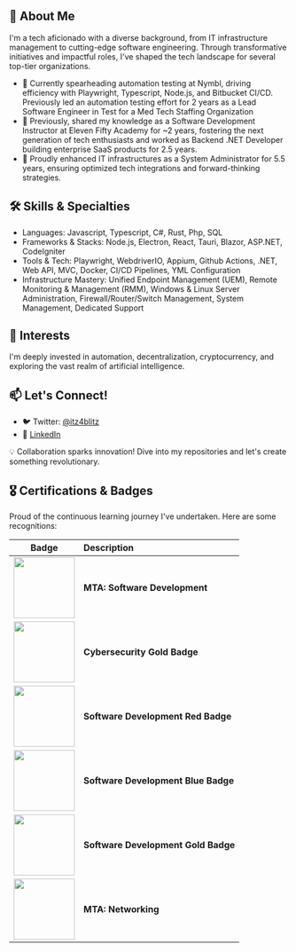 ## 📌 About Me
I'm a tech aficionado with a diverse background, from IT infrastructure management to cutting-edge software engineering. Through transformative initiatives and impactful roles, I've shaped the tech landscape for several top-tier organizations.

- 🏢 Currently spearheading automation testing at Nymbl, driving efficiency with Playwright, Typescript, Node.js, and Bitbucket CI/CD. Previously led an automation testing effort for 2 years as a Lead Software Engineer in Test for a Med Tech Staffing Organization
- 🍎 Previously, shared my knowledge as a Software Development Instructor at Eleven Fifty Academy for ~2 years, fostering the next generation of tech enthusiasts and worked as Backend .NET Developer building enterprise SaaS products for 2.5 years. 
- 🔧 Proudly enhanced IT infrastructures as a System Administrator for 5.5 years, ensuring optimized tech integrations and forward-thinking strategies.

## 🛠️ Skills & Specialties
- Languages: Javascript, Typescript, C#, Rust, Php, SQL
- Frameworks & Stacks: Node.js, Electron, React, Tauri, Blazor, ASP.NET, CodeIgniter
- Tools & Tech: Playwright, WebdriverIO, Appium, Github Actions, .NET, Web API, MVC, Docker, CI/CD Pipelines, YML Configuration
- Infrastructure Mastery: Unified Endpoint Management (UEM), Remote Monitoring & Management (RMM), Windows & Linux Server Administration, Firewall/Router/Switch Management, System Management, Dedicated Support

## 🌱 Interests
I'm deeply invested in automation, decentralization, cryptocurrency, and exploring the vast realm of artificial intelligence.

## 📫 Let's Connect!
- 🐦 Twitter: [@itz4blitz](https://twitter.com/itz4blitz)
- 🔗 [LinkedIn](https://www.linkedin.com/in/justinscroggins/)


💡 Collaboration sparks innovation! Dive into my repositories and let's create something revolutionary.


## 🎖️ Certifications & Badges

Proud of the continuous learning journey I've undertaken. Here are some recognitions:

| Badge | Description |
|:-----:|:------------|
| <img src="https://images.credly.com/size/110x110/images/c2537593-9f53-4901-9207-f51376ce7150/MTA-Software_Development_Fundamentals-600x600.png" width="110" height="110"> | **MTA: Software Development** |
| <img src="https://images.credly.com/size/110x110/images/2c05211c-3b35-40b7-a04c-51bccc762f4a/cybersecurity_badges_gold_600x600.png" width="110" height="110"> | **Cybersecurity Gold Badge** |
| <img src="https://images.credly.com/size/110x110/images/b512a5de-4ecf-410e-88cc-a72e31370b3c/SD_Red.png" width="110" height="110"> | **Software Development Red Badge** |
| <img src="https://images.credly.com/size/110x110/images/2b720e39-20f1-4e9d-a915-9a1557d510e7/SD_Blue.png" width="110" height="110"> | **Software Development Blue Badge** |
| <img src="https://images.credly.com/size/110x110/images/b3cfa3c6-f360-4636-943d-acb5b9a3a2be/SD_gold_badge.png" width="110" height="110"> | **Software Development Gold Badge** |
| <img src="https://images.credly.com/size/110x110/images/0c79e2b7-b5b7-4fcb-a3c0-1a5cc9b93f18/MTA-Networking-Fundamentals-2019.png" width="110" height="110"> | **MTA: Networking** |
